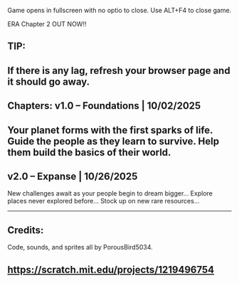 Game opens in fullscreen with no optio to close. Use ALT+F4 to close game. 

ERA Chapter 2 OUT NOW!!

TIP:
-------------------------------------------------------------
If there is any lag, refresh your browser page and it should go away.
-------------------------------------------------------------

Chapters:
v1.0 – Foundations | 10/02/2025
-------------------------------------------------------------
Your planet forms with the first sparks of life.
Guide the people as they learn to survive.
Help them build the basics of their world.
-------------------------------------------------------------
v2.0 – Expanse | 10/26/2025
-------------------------------------------------------------
New challenges await as your people begin to dream bigger...
Explore places never explored before...
Stock up on new rare resources...


-------------------------------------------------------------
Credits:
-------------------------------------------------------------
Code, sounds, and sprites all by PorousBird5034.

https://scratch.mit.edu/projects/1219496754
-------------------------------------------------------------
